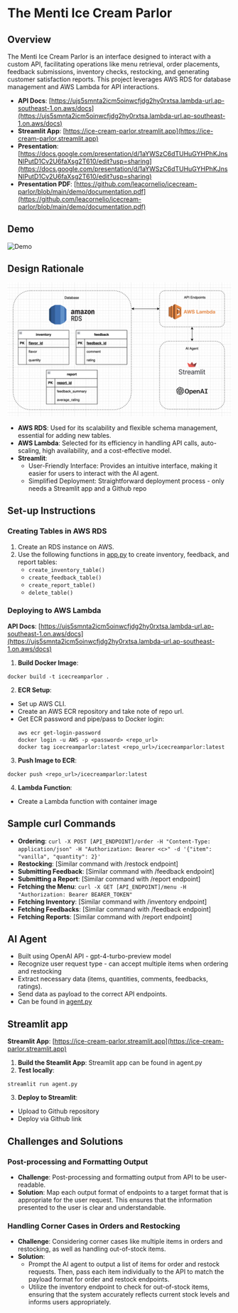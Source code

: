 # The Menti Ice Cream Parlor

## Overview
The Menti Ice Cream Parlor is an interface designed to interact with a custom API, facilitating operations like menu retrieval, order placements, feedback submissions, inventory checks, restocking, and generating customer satisfaction reports. This project leverages AWS RDS for database management and AWS Lambda for API interactions.

- **API Docs**: [https://ujs5smnta2icm5oinwcfjdg2hy0rxtsa.lambda-url.ap-southeast-1.on.aws/docs](https://ujs5smnta2icm5oinwcfjdg2hy0rxtsa.lambda-url.ap-southeast-1.on.aws/docs)
- **Streamlit App**: [https://ice-cream-parlor.streamlit.app](https://ice-cream-parlor.streamlit.app)
- **Presentation**: [https://docs.google.com/presentation/d/1aYWSzC6dTUHuGYHPhKJnsNIPutD1Cv2U6faXsg2T610/edit?usp=sharing](https://docs.google.com/presentation/d/1aYWSzC6dTUHuGYHPhKJnsNIPutD1Cv2U6faXsg2T610/edit?usp=sharing)
- **Presentation PDF**: [https://github.com/leacornelio/icecream-parlor/blob/main/demo/documentation.pdf](https://github.com/leacornelio/icecream-parlor/blob/main/demo/documentation.pdf)

## Demo
![Demo](demo/demo.gif)

## Design Rationale
![Design](demo/design.png)

- **AWS RDS**: Used for its scalability and flexible schema management, essential for adding new tables.
- **AWS Lambda**: Selected for its efficiency in handling API calls, auto-scaling, high availability, and a cost-effective model.
- **Streamlit**: 
    - User-Friendly Interface: Provides an intuitive interface, making it easier for users to interact with the AI agent.
    - Simplified Deployment: Straightforward deployment process - only needs a Streamlit app and a Github repo

## Set-up Instructions
### Creating Tables in AWS RDS
1. Create an RDS instance on AWS.
2. Use the following functions in [app.py](https://github.com/leacornelio/icecream-parlor/blob/main/app.py) to create inventory, feedback, and report tables:
    - `create_inventory_table()`
    - `create_feedback_table()`
    - `create_report_table()`
    - `delete_table()`

### Deploying to AWS Lambda
**API Docs**: [https://ujs5smnta2icm5oinwcfjdg2hy0rxtsa.lambda-url.ap-southeast-1.on.aws/docs](https://ujs5smnta2icm5oinwcfjdg2hy0rxtsa.lambda-url.ap-southeast-1.on.aws/docs)

1. **Build Docker Image**:
  ```
  docker build -t icecreamparlor .
  ```
2. **ECR Setup**:
- Set up AWS CLI.
- Create an AWS ECR repository and take note of repo url.
- Get ECR password and pipe/pass to Docker login:
  ```
  aws ecr get-login-password
  docker login -u AWS -p <password> <repo_url>
  docker tag icecreamparlor:latest <repo_url>/icecreamparlor:latest
  ```
3. **Push Image to ECR**:
  ```
  docker push <repo_url>/icecreamparlor:latest
  ```
4. **Lambda Function**:
- Create a Lambda function with container image

## Sample curl Commands
- **Ordering**: `curl -X POST [API_ENDPOINT]/order -H "Content-Type: application/json" -H "Authorization: Bearer <c>" -d '{"item": "vanilla", "quantity": 2}'`
- **Restocking**: [Similar command with /restock endpoint]
- **Submitting Feedback**: [Similar command with /feedback endpoint]
- **Submitting a Report**: [Similar command with /report endpoint]
- **Fetching the Menu**: `curl -X GET [API_ENDPOINT]/menu -H "Authorization: Bearer BEARER_TOKEN"`
- **Fetching Inventory**: [Similar command with /inventory endpoint]
- **Fetching Feedbacks**: [Similar command with /feedback endpoint]
- **Fetching Reports**: [Similar command with /report endpoint]

## AI Agent
- Built using OpenAI API - gpt-4-turbo-preview model
- Recognize user request type - can accept multiple items when ordering and restocking
- Extract necessary data (items, quantities, comments, feedbacks, ratings). 
- Send data as payload to the correct API endpoints.
- Can be found in [agent.py](https://github.com/leacornelio/icecream-parlor/blob/main/agent.py)

## Streamlit app
**Streamlit App**: [https://ice-cream-parlor.streamlit.app](https://ice-cream-parlor.streamlit.app)

1. **Build the Steamlit App**: Streamlit app can be found in agent.py
2. **Test locally**: 
  ```
  streamlit run agent.py
  ```
3. **Deploy to Streamlit**:
- Upload to Github repository
- Deploy via Github link


## Challenges and Solutions

### Post-processing and Formatting Output
- **Challenge**: Post-processing and formatting output from API to be user-readable.
- **Solution**: Map each output format of endpoints to a target format that is appropriate for the user request. This ensures that the information presented to the user is clear and understandable.

### Handling Corner Cases in Orders and Restocking
- **Challenge**: Considering corner cases like multiple items in orders and restocking, as well as handling out-of-stock items.
- **Solution**: 
  - Prompt the AI agent to output a list of items for order and restock requests. Then, pass each item individually to the API to match the payload format for order and restock endpoints.
  - Utilize the inventory endpoint to check for out-of-stock items, ensuring that the system accurately reflects current stock levels and informs users appropriately.
